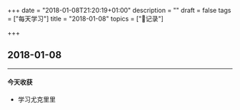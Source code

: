 +++
date = "2018-01-08T21:20:19+01:00"
description = ""
draft = false
tags = ["每天学习"]
title = "2018-01-08"
topics = ["记录"]

+++

## 2018-01-08

---
#### 今天收获

* 学习尤克里里